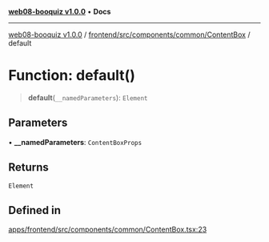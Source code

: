 [**web08-booquiz v1.0.0**](../../../../../../README.md) • **Docs**

***

[web08-booquiz v1.0.0](../../../../../../modules.md) / [frontend/src/components/common/ContentBox](../README.md) / default

# Function: default()

> **default**(`__namedParameters`): `Element`

## Parameters

• **\_\_namedParameters**: `ContentBoxProps`

## Returns

`Element`

## Defined in

[apps/frontend/src/components/common/ContentBox.tsx:23](https://github.com/boostcampwm-2024/web08-BooQuiz/blob/070f8cd9fc8f2112d3401f93894ddd08f59e2916/apps/frontend/src/components/common/ContentBox.tsx#L23)
